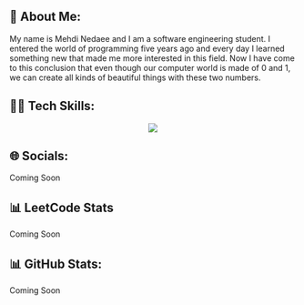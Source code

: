 ## 💫 About Me:
My name is Mehdi Nedaee and I am a software engineering student. I entered the world of programming five years ago and every day I learned something new that made me more interested in this field. Now I have come to this conclusion that even though our computer world is made of 0 and 1, we can create all kinds of beautiful things with these two numbers.

## 👨‍💻 Tech Skills:

<p align="center">
  <a href="https://skillicons.dev">
    <img src="https://skillicons.dev/icons?i=nodejs,ts,nest,jest,js,figma,xd,fastapi,postgresql,mysql,expressjs,html,css,mongodb,php,laravel,vue,tailwind,nuxt,git,github,arduino,bootstrap,npm,postman,rabbitmq,wordpress,vscode,prisma,nginx" />
  </a>
</p>


## 🌐 Socials:
Coming Soon

## 📊 LeetCode Stats
Coming Soon

## 📊 GitHub Stats:
Coming Soon
